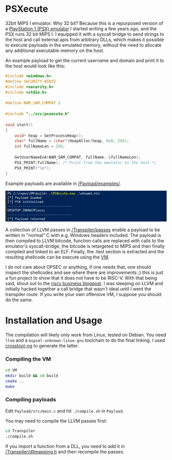 # PSXecute

32bit MIPS I emulator. Why 32 bit? Because this is a repurposed version of a [PlayStation 1 (PSX) emulator](https://github.com/eversinc33/YA-PSX-EMU) I started writing a few years ago, and the PSX runs 32 bit MIPS I. I equipped it with a syscall bridge to send strings to the host and call external apis from arbitrary DLLs, which makes it possible to execute payloads in the emulated memory, without the need to allocate any additional executable memory on the host. 

An example payload to get the current username and domain and print it to the host would look like this:

```c
#include <windows.h>
#define SECURITY_WIN32
#include <security.h>
#include <stdio.h>

#define NAM_SAM_COMPAT 2

#include "../src/psxecute.h"

void start() 
{
    void* heap = GetProcessHeap();
    char* fullName = (char*)HeapAlloc(heap, 0x0, 256);
    int fullNameLen = 256;

    GetUserNameExA(NAM_SAM_COMPAT, fullName, &fullNameLen);
    PSX_PRINT(fullName); /* Print from the emulator to the host */
    PSX_PRINT("\n");
}
```

Example payloads are available in [/Payload/examples/](./Payload/examples).

![img.png](img.png)

A collection of LLVM passes in [/Transpiler/passes](./Transpiler/passes) enable a payload to be written in "normal" C with e.g. Windows headers included. The payload is then compiled to LLVM bitcode, function calls are replaced with calls to the emulator's syscall-bridge, the bitcode is retargeted to MIPS and then finally compiled and linked to an ELF. Finally, the .text section is extracted and the resulting shellcode can be execute using the [VM](./VM). 

I do not care about OPSEC or anything, if one needs that, one should inspect the shellcodes and see where there are improvements ;) this is just a fun project to show that it does not have to be RISC-V. With that being said, shout out to the [riscy business blogpost](https://secret.club/2023/12/24/riscy-business.html). I was sleeping on LLVM and initially hacked together a call bridge that wasn't ideal until I went the transpiler route. If you write your own offensive VM, I suppose you should do the same.

# Installation and Usage

The compilation will likely only work from Linux, tested on Debian. You need `llvm` and a `mipsel-unknown-linux-gnu` toolchain to do the final linking. I used [crosstool-ng](https://github.com/crosstool-ng/crosstool-ng) to generate the latter.

### Compiling the VM

```bash
cd VM
mkdir build && cd build
cmake ..
make
```

### Compiling payloads

Edit `Payload/src/main.c` and hit `./compile.sh` in `Payload`.

You may need to compile the LLVM passes first:

```bash
cd Transpiler
./compile.sh
```

If you import a function from a DLL, you need to add it in [/Transpiler/dllmapping.h](./Transpiler/dllmapping.h) and then recompile the passes.
